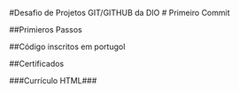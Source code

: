 #Desafio de Projetos GIT/GITHUB da DIO # Primeiro Commit

##Primieros Passos

##Código inscritos em portugol 

##Certificados

###Currículo HTML###
